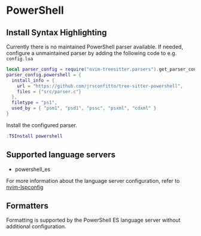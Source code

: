 # PowerShell

## Install Syntax Highlighting

Currently there is no maintained PowerShell parser available. If needed, configure a unmaintained parser by adding the following code to e.g. `config.lua`

```lua
local parser_config = require("nvim-treesitter.parsers").get_parser_configs()
parser_config.powershell = {
  install_info = {
    url = "https://github.com/jrsconfitto/tree-sitter-powershell",
    files = {"src/parser.c"}
  },
  filetype = "ps1",
  used_by = { "psm1", "psd1", "pssc", "psxml", "cdxml" }
}
```

Install the configured parser.

```lua
:TSInstall powershell
```

## Supported language servers

- powershell_es

For more information about the language server configuration, refer to [nvim-lspconfig](https://github.com/neovim/nvim-lspconfig/blob/master/doc/server_configurations.md#powershell_es)

## Formatters

Formatting is supported by the PowerShell ES language server without additional configuration.
